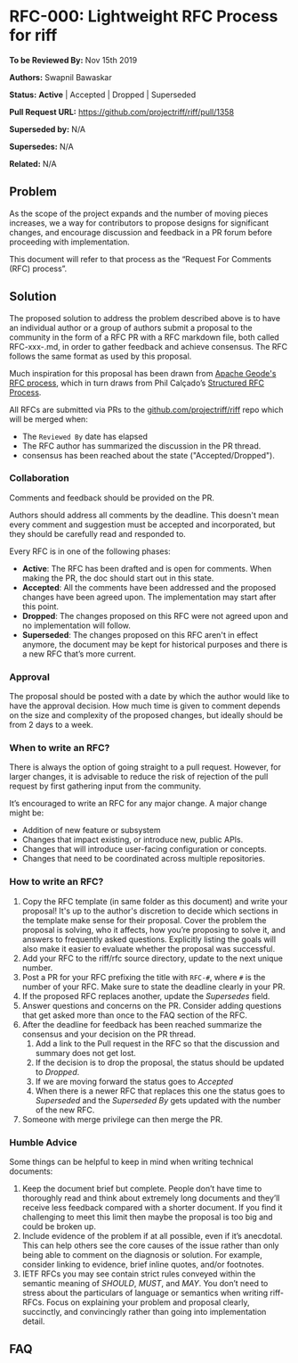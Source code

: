 # RFC-000: Lightweight RFC Process for riff

**To be Reviewed By:** Nov 15th 2019

**Authors:** Swapnil Bawaskar

**Status:** **Active** | Accepted | Dropped | Superseded

**Pull Request URL:** https://github.com/projectriff/riff/pull/1358

**Superseded by:** N/A

**Supersedes:** N/A

**Related:** N/A


## Problem
As the scope of the project expands and the number of moving pieces increases, we a way for contributors to propose designs for significant changes, and encourage discussion and feedback in a PR forum before proceeding with implementation.

This document will refer to that process as the “Request For Comments (RFC) process”.

## Solution
The proposed solution to address the problem described above is to have an individual author or a group of authors submit a proposal to the community in the form of a RFC PR with a RFC markdown file, both called RFC-xxx-<some-name>.md, in order to gather feedback and achieve consensus. The RFC follows the same format as used by this proposal.

Much inspiration for this proposal has been drawn from [Apache Geode's RFC process](https://cwiki.apache.org/confluence/display/GEODE/Lightweight+RFC+Process), which in turn draws from Phil Calçado’s [Structured RFC Process](https://philcalcado.com/2018/11/19/a_structured_rfc_process.html).

All RFCs are submitted via PRs to the [github.com/projectriff/riff](https://github.com/projectriff/riff) repo which will be merged when:
- The `Reviewed By` date has elapsed
- The RFC author has summarized the discussion in the PR thread.
- consensus has been reached about the state ("Accepted/Dropped").

### Collaboration
Comments and feedback should be provided on the PR.

Authors should address all comments by the deadline. This doesn't mean every comment and suggestion must be accepted and incorporated, but they should be carefully read and responded to.

Every RFC is in one of the following phases:
* **Active**: The RFC has been drafted and is open for comments. When making the PR, the doc should start out in this state.
* **Accepted**: All the comments have been addressed and the proposed changes have been agreed upon. The implementation may start after this point.
* **Dropped**: The changes proposed on this RFC were not agreed upon and no implementation will follow.
* **Superseded**: The changes proposed on this RFC aren't in effect anymore, the document may be kept for historical purposes and there is a new RFC that’s more current.

### Approval
The proposal should be posted with a date by which the author would like to have the approval decision. How much time is given to comment depends on the size and complexity of the proposed changes, but ideally should be from 2 days to a week.

### When to write an RFC?
There is always the option of going straight to a pull request. However, for larger changes, it is advisable to reduce the risk of rejection of the pull request by first gathering input from the community.

It’s encouraged to write an RFC for any major change. A major change might be:
* Addition of new feature or subsystem
* Changes that impact existing, or introduce new, public APIs.
* Changes that will introduce user-facing configuration or concepts.
* Changes that need to be coordinated across multiple repositories.

### How to write an RFC?
1. Copy the RFC template (in same folder as this document) and write your proposal! It's up to the author's discretion to decide which sections in the template make sense for their proposal. Cover the problem the proposal is solving, who it affects, how you’re proposing to solve it, and answers to frequently asked questions. Explicitly listing the goals will also make it easier to evaluate whether the proposal was successful.
2. Add your RFC to the riff/rfc source directory, update to the next unique number. 
3. Post a PR for your RFC prefixing the title with `RFC-#`, where `#` is the number of your RFC. Make sure to state the deadline clearly in your PR. 
4. If the proposed RFC replaces another, update the *Supersedes* field.
5. Answer questions and concerns on the PR. Consider adding questions that get asked more than once to the FAQ section of the RFC.
6. After the deadline for feedback has been reached summarize the consensus and your decision on the PR thread. 
    1. Add a link to the Pull request in the RFC so that the discussion and summary does not get lost.
    2. If the decision is to drop the proposal, the status should be updated to *Dropped*. 
    3. If we are moving forward the status goes to *Accepted*
    4. When there is a newer RFC that replaces this one the status goes to *Superseded* and the *Superseded By* gets updated with the number of the new RFC.
7. Someone with merge privilege can then merge the PR.

### Humble Advice
Some things can be helpful to keep in mind when writing technical documents:

1. Keep the document brief but complete. People don’t have time to thoroughly read and think about extremely long documents and they’ll receive less feedback compared with a shorter document. If you find it challenging to meet this limit then maybe the proposal is too big and could be broken up.
2. Include evidence of the problem if at all possible, even if it’s anecdotal. This can help others see the core causes of the issue rather than only being able to comment on the diagnosis or solution. For example, consider linking to evidence, brief inline quotes, and/or footnotes.
3. IETF RFCs you may see contain strict rules conveyed within the semantic meaning of *SHOULD*, *MUST*, and *MAY*. You don’t need to stress about the particulars of language or semantics when writing riff-RFCs. Focus on explaining your problem and proposal clearly, succinctly, and convincingly rather than going into implementation detail.

## FAQ
